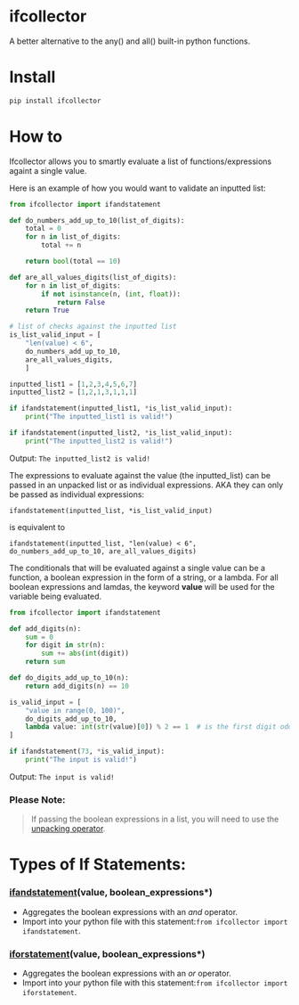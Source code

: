 # ifcollector
A better alternative to the any() and all() built-in python functions.

# Install
```python
pip install ifcollector
```

# How to

Ifcollector allows you to smartly evaluate a list of functions/expressions againt a single value.

Here is an example of how you would want to validate an inputted list:
```python
from ifcollector import ifandstatement

def do_numbers_add_up_to_10(list_of_digits):
    total = 0
    for n in list_of_digits:
        total += n

    return bool(total == 10)

def are_all_values_digits(list_of_digits):
    for n in list_of_digits:
        if not isinstance(n, (int, float)):
            return False
    return True

# list of checks against the inputted list
is_list_valid_input = [
    "len(value) < 6",
    do_numbers_add_up_to_10,
    are_all_values_digits,
    ]

inputted_list1 = [1,2,3,4,5,6,7]
inputted_list2 = [1,2,1,3,1,1,1]

if ifandstatement(inputted_list1, *is_list_valid_input):
    print("The inputted_list1 is valid!")

if ifandstatement(inputted_list2, *is_list_valid_input):
    print("The inputted_list2 is valid!")
```
Output:
```The inputted_list2 is valid!```

The expressions to evaluate against the value (the inputted_list) can be passed in an unpacked list or as individual expressions. AKA they can only be passed as individual expressions:

```ifandstatement(inputted_list, *is_list_valid_input)```

is equivalent to 

```ifandstatement(inputted_list, "len(value) < 6", do_numbers_add_up_to_10, are_all_values_digits)```

The conditionals that will be evaluated against a single value can be a function,
a boolean expression in the form of a string, or a lambda. For all boolean expressions and lamdas,
the keyword __value__ will be used for the variable being evaluated.

```python
from ifcollector import ifandstatement

def add_digits(n):
    sum = 0
    for digit in str(n):
        sum += abs(int(digit))
    return sum

def do_digits_add_up_to_10(n):
    return add_digits(n) == 10

is_valid_input = [
    "value in range(0, 100)",
    do_digits_add_up_to_10,
    lambda value: int(str(value)[0]) % 2 == 1  # is the first digit odd?
]

if ifandstatement(73, *is_valid_input):
    print("The input is valid!")
```
Output:
```The input is valid!```

### Please Note:
> If passing the boolean expressions in a list, you will need to use the [unpacking operator](https://www.geeksforgeeks.org/packing-and-unpacking-arguments-in-python/).

# Types of If Statements:
### [ifandstatement](https://github.com/jgrugru/ifcollector/blob/main/ifcollector/if_functions.py#L1)(value, boolean_expressions*)
- Aggregates the boolean expressions with an _and_ operator.
- Import into your python file with this statement:```from ifcollector import ifandstatement```.
### [iforstatement](https://github.com/jgrugru/ifcollector/blob/main/ifcollector/if_functions.py#L13)(value, boolean_expressions*)
- Aggregates the boolean expressions with an _or_ operator.
- Import into your python file with this statement:```from ifcollector import iforstatement```.

